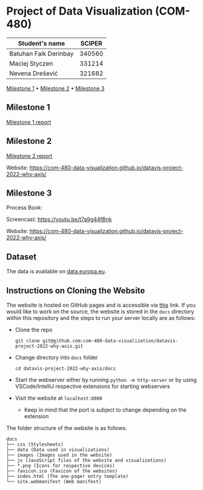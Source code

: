 # Project of Data Visualization (COM-480)

| Student's name | SCIPER |
| -------------- | ------ |
| Batuhan Faik Derinbay | 340560 |
| Maciej Styczen | 331214 |
| Nevena Drešević | 321682 |

[Milestone 1](#milestone-1) • [Milestone 2](#milestone-2) • [Milestone 3](#milestone-3)

## Milestone 1

[Milestone 1 report](https://github.com/com-480-data-visualization/datavis-project-2022-why-axis/blob/main/milestone1.md)

## Milestone 2

[Milestone 2 report](https://github.com/com-480-data-visualization/datavis-project-2022-why-axis/blob/main/milestone2.pdf)

Website: https://com-480-data-visualization.github.io/datavis-project-2022-why-axis/

## Milestone 3

Process Book:

Screencast: https://youtu.be/t7a9g44fBnk

Website: https://com-480-data-visualization.github.io/datavis-project-2022-why-axis/

## Dataset
The data is available on [data.europa.eu](https://data.europa.eu/data/datasets/erasmus-mobility-statistics-2014-2019-v2?locale=en).

## Instructions on Cloning the Website
The website is hosted on GitHub pages and is accessible via [this](https://com-480-data-visualization.github.io/datavis-project-2022-why-axis/) link.
If you would like to work on the source, the website is stored in the `docs` directory within this repository and the steps to run your server locally are as follows:
- Clone the repo

  `git clone git@github.com:com-480-data-visualization/datavis-project-2022-why-axis.git`
- Change directory into `docs` folder

  `cd datavis-project-2022-why-axis/docs`
- Start the webserver either by running `python -m http-server` or by using VSCode/IntelliJ respective extensions for starting webservers
- Visit the website at `localhost:8000`
  - Keep in mind that the port is subject to change depending on the extension

The folder structure of the website is as follows:
```
docs
├── css (Stylesheets)
├── data (Data used in visualizations)
├── images (Images used in the website)
├── js (JavaScript files of the website and visualizations)
├── *.png (Icons for respective devices)
├── favicon.ico (Favicon of the websites)
├── index.html (The one-pager entry template)
└── site.webmanifest (Web manifest)
```
